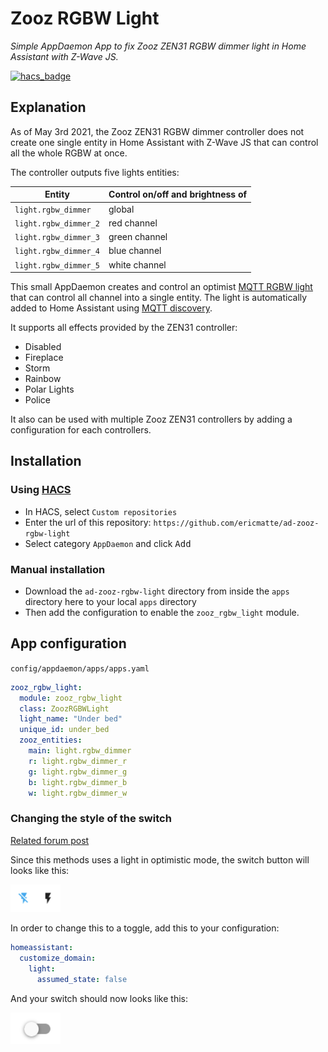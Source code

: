 # Zooz RGBW Light

_Simple AppDaemon App to fix Zooz ZEN31 RGBW dimmer light in Home Assistant with Z-Wave JS._

[![hacs_badge](https://img.shields.io/badge/HACS-Custom-orange.svg?style=for-the-badge)](https://github.com/custom-components/hacs)

## Explanation

As of May 3rd 2021, the Zooz ZEN31 RGBW dimmer controller does not create one single entity in Home Assistant with Z-Wave JS that can control all the whole RGBW at once.

The controller outputs five lights entities:

| Entity                | Control on/off and brightness of |
| --------------------- | -------------------------------- |
| `light.rgbw_dimmer`   | global                           |
| `light.rgbw_dimmer_2` | red channel                      |
| `light.rgbw_dimmer_3` | green channel                    |
| `light.rgbw_dimmer_4` | blue channel                     |
| `light.rgbw_dimmer_5` | white channel                    |

This small AppDaemon creates and control an optimist [MQTT RGBW light](https://www.home-assistant.io/integrations/light.mqtt/) that can control all channel into a single entity.
The light is automatically added to Home Assistant using [MQTT discovery](https://www.home-assistant.io/docs/mqtt/discovery).

It supports all effects provided by the ZEN31 controller:

- Disabled
- Fireplace
- Storm
- Rainbow
- Polar Lights
- Police

It also can be used with multiple Zooz ZEN31 controllers by adding a configuration for each controllers.

## Installation

### Using [HACS](https://hacs.xyz/)

- In HACS, select `Custom repositories`
- Enter the url of this repository: `https://github.com/ericmatte/ad-zooz-rgbw-light`
- Select category `AppDaemon` and click <kbd>Add</kbd>

### Manual installation

- Download the `ad-zooz-rgbw-light` directory from inside the `apps` directory here to your local `apps` directory
- Then add the configuration to enable the `zooz_rgbw_light` module.

## App configuration

`config/appdaemon/apps/apps.yaml`

```yaml
zooz_rgbw_light:
  module: zooz_rgbw_light
  class: ZoozRGBWLight
  light_name: "Under bed"
  unique_id: under_bed
  zooz_entities:
    main: light.rgbw_dimmer
    r: light.rgbw_dimmer_r
    g: light.rgbw_dimmer_g
    b: light.rgbw_dimmer_b
    w: light.rgbw_dimmer_w
```

### Changing the style of the switch

[Related forum post](https://community.home-assistant.io/t/how-to-change-the-syle-of-a-switch-solved/129033/3)

Since this methods uses a light in optimistic mode, the switch button will looks like this:

<img src="./examples/buttons.png" width="80">

In order to change this to a toggle, add this to your configuration:

```yaml
homeassistant:
  customize_domain:
    light:
      assumed_state: false
```

And your switch should now looks like this:

<img src="./examples/toggle.png" width="80">
